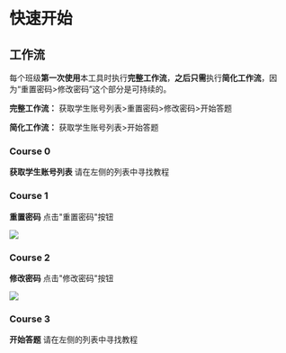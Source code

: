 # 快速开始

## 工作流
每个班级**第一次使用**本工具时执行**完整工作流**，**之后只需**执行**简化工作流**，因为“重置密码>修改密码”这个部分是可持续的。

**完整工作流：**
获取学生账号列表>重置密码>修改密码>开始答题

**简化工作流：**
获取学生账号列表>开始答题

### Course 0
**获取学生账号列表**
请在左侧的列表中寻找教程

### Course 1
**重置密码**
点击"重置密码"按钮

![](https://s1.ax1x.com/2022/10/15/x0WFQf.png)

### Course 2
**修改密码**
点击"修改密码"按钮

![](https://s1.ax1x.com/2022/10/15/x0WuYn.png)


### Course 3
**开始答题**
请在左侧的列表中寻找教程
